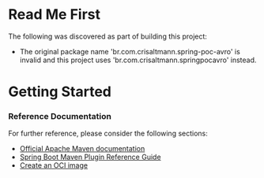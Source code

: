 # Read Me First
The following was discovered as part of building this project:

* The original package name 'br.com.crisaltmann.spring-poc-avro' is invalid and this project uses 'br.com.crisaltmann.springpocavro' instead.

# Getting Started

### Reference Documentation
For further reference, please consider the following sections:

* [Official Apache Maven documentation](https://maven.apache.org/guides/index.html)
* [Spring Boot Maven Plugin Reference Guide](https://docs.spring.io/spring-boot/docs/2.5.6/maven-plugin/reference/html/)
* [Create an OCI image](https://docs.spring.io/spring-boot/docs/2.5.6/maven-plugin/reference/html/#build-image)

